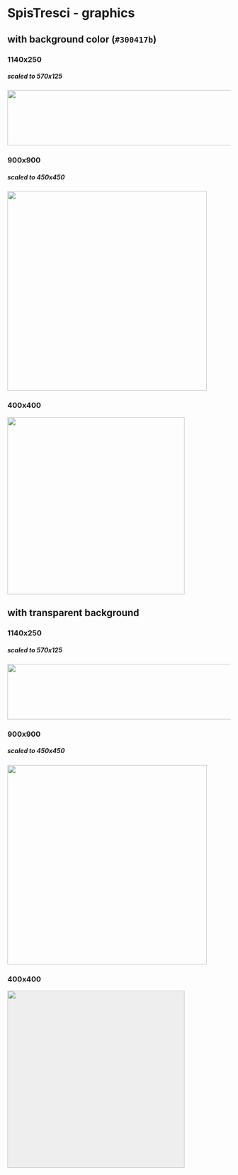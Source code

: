 # SpisTresci - graphics

## with background color (`#300417b`)

### 1140x250

##### scaled to 570x125

<img src="https://raw.githubusercontent.com/SpisTresci/logo/master/logotyp_1140x250_%2300417b.png" width="570" height="125"/>

### 900x900

##### scaled to 450x450
<img src="https://raw.githubusercontent.com/SpisTresci/logo/master/logotyp_900x900_%2300417b.png" width="450" height="450"/>


### 400x400

<img src="https://raw.githubusercontent.com/SpisTresci/logo/master/logo_400x400_%2300417b.png" width="400" height="400"/>



## with transparent background

### 1140x250

##### scaled to 570x125

<img src="https://raw.githubusercontent.com/SpisTresci/logo/master/logotyp_1140x250_transparent.png" width="570" height="125"/>

### 900x900

##### scaled to 450x450
<img src="https://raw.githubusercontent.com/SpisTresci/logo/master/logotyp_900x900_transparent.png" width="450" height="450"/>


### 400x400

<img src="https://raw.githubusercontent.com/SpisTresci/logo/master/logo_400x400_transparent.png" width="400" height="400" style="background-color: #eee" />


